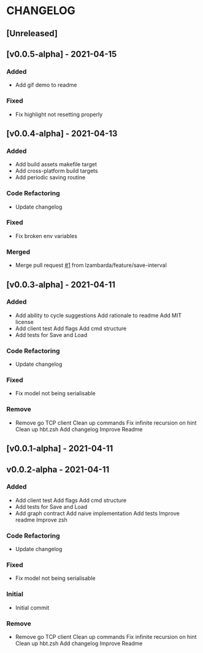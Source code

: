 # CHANGELOG

<a name="unreleased"></a>
## [Unreleased]



<a name="v0.0.5-alpha"></a>
## [v0.0.5-alpha] - 2021-04-15

### Added
- Add gif demo to readme

### Fixed
- Fix highlight not resetting properly


<a name="v0.0.4-alpha"></a>
## [v0.0.4-alpha] - 2021-04-13

### Added
- Add build assets makefile target
- Add cross-platform build targets
- Add periodic saving routine

### Code Refactoring
- Update changelog

### Fixed
- Fix broken env variables

### Merged
- Merge pull request [#1](https://github.com/lzambarda/hbt/issues/1) from lzambarda/feature/save-interval


<a name="v0.0.3-alpha"></a>
## [v0.0.3-alpha] - 2021-04-11

### Added
- Add ability to cycle suggestions Add rationale to readme Add MIT license
- Add client test Add flags Add cmd structure
- Add tests for Save and Load

### Code Refactoring
- Update changelog

### Fixed
- Fix model not being serialisable

### Remove
- Remove go TCP client Clean up commands Fix infinite recursion on hint Clean up hbt.zsh Add changelog Improve Readme


<a name="v0.0.1-alpha"></a>
## [v0.0.1-alpha] - 2021-04-11



<a name="v0.0.2-alpha"></a>
## v0.0.2-alpha - 2021-04-11

### Added
- Add client test Add flags Add cmd structure
- Add tests for Save and Load
- Add graph contract Add naive implementation Add tests Improve readme Improve zsh

### Code Refactoring
- Update changelog

### Fixed
- Fix model not being serialisable

### Initial
- Initial commit

### Remove
- Remove go TCP client Clean up commands Fix infinite recursion on hint Clean up hbt.zsh Add changelog Improve Readme

